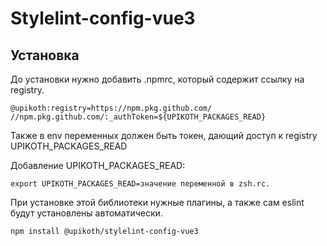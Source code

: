 # Stylelint-config-vue3

## Установка

До установки нужно добавить .npmrc, который содержит ссылку на registry.

```
@upikoth:registry=https://npm.pkg.github.com/
//npm.pkg.github.com/:_authToken=${UPIKOTH_PACKAGES_READ}
```

Также в env переменных должен быть токен, дающий доступ к registry UPIKOTH_PACKAGES_READ

Добавление UPIKOTH_PACKAGES_READ:

```
export UPIKOTH_PACKAGES_READ=значение переменной в zsh.rc.
```

При установке этой библиотеки нужные плагины, а также сам eslint будут установлены автоматически.

```sh
npm install @upikoth/stylelint-config-vue3
```
